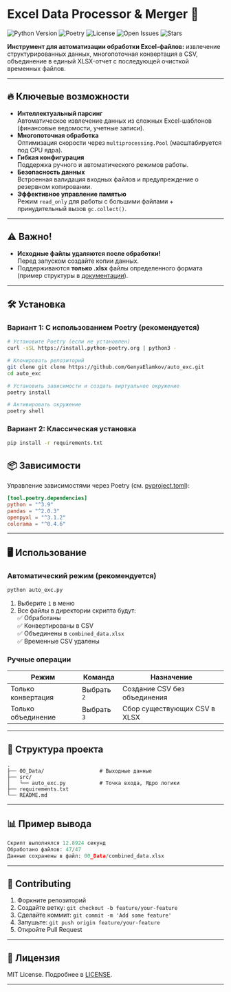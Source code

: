 # Excel Data Processor & Merger 🚀

![Python Version](https://img.shields.io/badge/Python-3.9%2B-blue)
![Poetry](https://img.shields.io/badge/Poetry-1.6%2B-orange)
![License](https://img.shields.io/badge/License-MIT-green)
![Open Issues](https://img.shields.io/github/issues/GenyaElamkov/auto_exc)
![Stars](https://img.shields.io/github/stars/GenyaElamkov/auto_exc)

**Инструмент для автоматизации обработки Excel-файлов:** извлечение структурированных данных, многопоточная конвертация в CSV, объединение в единый XLSX-отчет с последующей очисткой временных файлов.

---

## 🔥 Ключевые возможности
- **Интеллектуальный парсинг**  
  Автоматическое извлечение данных из сложных Excel-шаблонов (финансовые ведомости, учетные записи).
- **Многопоточная обработка**  
  Оптимизация скорости через `multiprocessing.Pool` (масштабируется под CPU ядра).
- **Гибкая конфигурация**  
  Поддержка ручного и автоматического режимов работы.
- **Безопасность данных**  
  Встроенная валидация входных файлов и предупреждение о резервном копировании.
- **Эффективное управление памятью**  
  Режим `read_only` для работы с большими файлами + принудительный вызов `gc.collect()`.

---

## ⚠️ Важно!
- **Исходные файлы удаляются после обработки!**  
  Перед запуском создайте копии данных.
- Поддерживаются **только .xlsx** файлы определенного формата (пример структуры в [документации](documents/document.xlsx)).

---

## 🛠 Установка

### Вариант 1: С использованием Poetry (рекомендуется)
```bash
# Установите Poetry (если не установлен)
curl -sSL https://install.python-poetry.org | python3 -

# Клонировать репозиторий
git clone git clone https://github.com/GenyaElamkov/auto_exc.git
cd auto_exc

# Установить зависимости и создать виртуальное окружение
poetry install

# Активировать окружение
poetry shell
```

### Вариант 2: Классическая установка
```bash
pip install -r requirements.txt
```


## 📦 Зависимости
Управление зависимостями через Poetry (см. [pyproject.toml](pyproject.toml)):
```toml
[tool.poetry.dependencies]
python = "^3.9"
pandas = "^2.0.3"
openpyxl = "^3.1.2"
colorama = "^0.4.6"
```
---

## 🖥 Использование

### Автоматический режим (рекомендуется)
```bash
python auto_exc.py
```
1. Выберите `1` в меню  
2. Все файлы в директории скрипта будут:  
   ✅ Обработаны  
   ✅ Конвертированы в CSV  
   ✅ Объединены в `combined_data.xlsx`  
   ✅ Временные CSV удалены  

### Ручные операции
| Режим | Команда | Назначение |
|-------|---------|------------|
| Только конвертация | Выбрать `2` | Создание CSV без объединения |
| Только объединение | Выбрать `3` | Сбор существующих CSV в XLSX |

---

## 📂 Структура проекта
```
.
├── 00_Data/                  # Выходные данные
├── src/
│   └── auto_exc.py           # Точка входа, Ядро логики
├── requirements.txt
└── README.md
```

---

## 📊 Пример вывода
```python
Скрипт выполнялся 12.8924 секунд
Обработано файлов: 47/47
Данные сохранены в файл: 00_Data/combined_data.xlsx
```

---

## 🤝 Contributing
1. Форкните репозиторий
2. Создайте ветку: `git checkout -b feature/your-feature`
3. Сделайте коммит: `git commit -m 'Add some feature'`
4. Запушьте: `git push origin feature/your-feature`
5. Откройте Pull Request

---

## 📜 Лицензия  
MIT License. Подробнее в [LICENSE](LICENSE).

---
